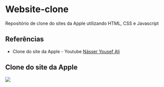 # Website-clone
Repositório de clone do sites da Apple utilizando HTML, CSS e Javascript

## Referências
- Clone do site da Apple - Youtube [Násser Yousef Ali](https://www.youtube.com/watch?v=DtLFNaxuhwM&t "Násser Yousef Ali")

## Clone do site da Apple
![](https://i.imgur.com/7iFBtfU.png)
